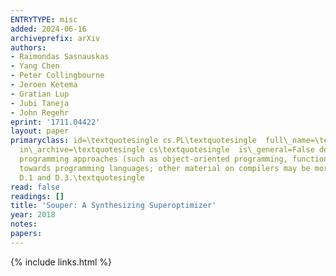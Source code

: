 ```yaml
---
ENTRYTYPE: misc
added: 2024-06-16
archiveprefix: arXiv
authors:
- Raimondas Sasnauskas
- Yang Chen
- Peter Collingbourne
- Jeroen Ketema
- Gratian Lup
- Jubi Taneja
- John Regehr
eprint: '1711.04422'
layout: paper
primaryclass: id=\textquotesingle cs.PL\textquotesingle  full\_name=\textquotesingle Programming Languages\textquotesingle  is\_active=True alt\_name=None
  in\_archive=\textquotesingle cs\textquotesingle  is\_general=False description=\textquotesingle Covers programming language semantics, language features,
  programming approaches (such as object-oriented programming, functional programming, logic programming). Also includes material on compilers oriented
  towards programming languages; other material on compilers may be more appropriate in Architecture (AR). Roughly includes material in ACM Subject Classes
  D.1 and D.3.\textquotesingle
read: false
readings: []
title: 'Souper: A Synthesizing Superoptimizer'
year: 2018
notes:
papers:
---
```

{% include links.html %}

